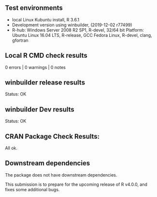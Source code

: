 ## Test environments
* local Linux Kubuntu install, R 3.6.1
* Development version using winbuilder, (2019-12-02 r77499) 
* R-hub: 
    Windows Server 2008 R2 SP1, R-devel, 32/64 bit
    Platform:   Ubuntu Linux 16.04 LTS, R-release, GCC
    Fedora Linux, R-devel, clang, gfortran
    

## Local R CMD check results
0 errors | 0 warnings | 0 notes

## winbuilder release results
Status: OK

## winbuilder Dev results
Status: OK

## CRAN Package Check Results:
All ok.

## Downstream dependencies
The package does not have downstream dependencies.

This submission is to prepare for the upcoming release of R v4.0.0, and fixes some additional bugs.